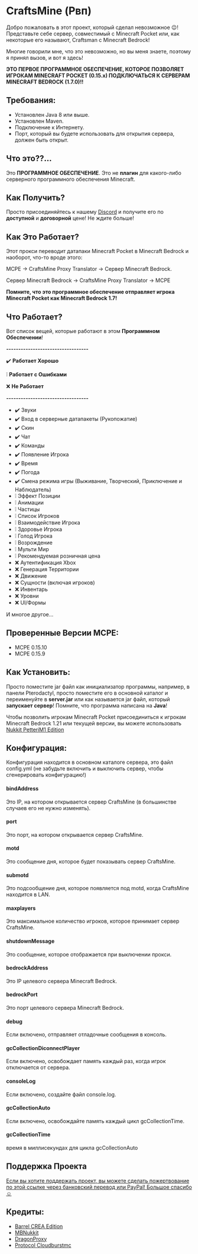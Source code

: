 # CraftsMine (Рвп)
Добро пожаловать в этот проект, который сделал невозможное 😉! Представьте себе сервер, совместимый с Minecraft Pocket или, как некоторые его называют, Craftsman с Minecraft Bedrock!

Многие говорили мне, что это невозможно, но вы меня знаете, поэтому я принял вызов, и вот я здесь!

**ЭТО ПЕРВОЕ ПРОГРАММНОЕ ОБЕСПЕЧЕНИЕ, КОТОРОЕ ПОЗВОЛЯЕТ ИГРОКАМ MINECRAFT POCKET (0.15.x) ПОДКЛЮЧАТЬСЯ К СЕРВЕРАМ MINECRAFT BEDROCK (1.7.0)!!**

## Требования:
- Установлен Java 8 или выше.
- Установлен Maven.
- Подключение к Интернету.
- Порт, который вы будете использовать для открытия сервера, должен быть открыт.

## Что это??...
Это **ПРОГРАММНОЕ ОБЕСПЕЧЕНИЕ**. Это не **плагин** для какого-либо серверного программного обеспечения Minecraft.

## Как Получить?
Просто присоединяйтесь к нашему [Discord](https://discord.com/invite/mrmHcwxXff) и получите его по **доступной** и **договорной** цене! Не ждите больше!

## Как Это Работает?
Этот прокси переводит датапаки Minecraft Pocket в Minecraft Bedrock и наоборот, что-то вроде этого:

MCPE -> CraftsMine Proxy Translator -> Сервер Minecraft Bedrock.

Сервер Minecraft Bedrock -> CraftsMine Proxy Translator -> MCPE

**Помните, что это программное обеспечение отправляет игрока Minecraft Pocket как Minecraft Bedrock 1.7!**

## Что Работает?
Вот список вещей, которые работают в этом **Программном Обеспечении**!

**----------------------------------**

✔️ **Работает Хорошо**

❕ **Работает с Ошибками**

❌ **Не Работает**

**----------------------------------**

  - ✔️ Звуки
  - ✔️ Вход в серверные датапакеты (Рукопожатие)
  - ✔️ Скин
  - ✔️ Чат
  - ✔️ Команды
  - ✔️ Появление Игрока
  - ✔️ Время
  - ✔️ Погода
  - ✔️ Смена режима игры (Выживание, Творческий, Приключение и Наблюдатель)
  - ❕ Эффект Позиции
  - ❕ Анимации
  - ❕ Частицы
  - ❕ Список Игроков
  - ❕ Взаимодействие Игрока
  - ❕ Здоровье Игрока
  - ❕ Голод Игрока
  - ❕ Возрождение
  - ❕ Мульти Мир
  - ❕ Рекомендуемая розничная цена
  - ❌ Аутентификация Xbox
  - ❌ Генерация Территории
  - ❌ Движение
  - ❌ Сущности (включая игроков)
  - ❌ Инвентарь
  - ❌ Уровни
  - ❌ UI/Формы

  И многое другое...

## Проверенные Версии MCPE:

 - MCPE 0.15.10
 - MCPE 0.15.9

## Как Установить:
Просто поместите jar файл как инициализатор программы, например, в панели Pterodactyl, просто поместите его в основной каталог и переименуйте в **server.jar** или как называется jar файл, который **запускает сервер**! Помните, что программа написана на **Java**!

Чтобы позволить игрокам Minecraft Pocket присоединиться к игрокам Minecraft Bedrock 1.21 или текущей версии, вы можете использовать [Nukkit PetteriM1 Edition](https://github.com/PetteriM1/NukkitPetteriM1Edition/)

## Конфигурация:
Конфигурация находится в основном каталоге сервера, это файл config.yml (не забудьте включить и выключить сервер, чтобы сгенерировать конфигурацию!)

#### bindAddress
Это IP, на котором открывается сервер CraftsMine (в большинстве случаев его не нужно изменять).

#### port
Это порт, на котором открывается сервер CraftsMine.

#### motd
Это сообщение дня, которое будет показывать сервер CraftsMine.

#### submotd
Это подсообщение дня, которое появляется под motd, когда CraftsMine находится в LAN.

#### maxplayers
Это максимальное количество игроков, которое принимает сервер CraftsMine.

#### shutdownMessage
Это сообщение, которое отображается при выключении прокси.

#### bedrockAddress
Это IP целевого сервера Minecraft Bedrock.

#### bedrockPort
Это порт целевого сервера Minecraft Bedrock.

#### debug
Если включено, отправляет отладочные сообщения в консоль.

#### gcCollectionDiconnectPlayer
Если включено, освобождает память каждый раз, когда игрок отключается от сервера.

#### consoleLog
Если включено, создайте файл console.log.

#### gcCollectionAuto
Если включено, освобождайте память каждый цикл gcCollectionTime.

#### gcCollectionTime
время в миллисекундах для цикла gcCollectionAuto

## Поддержка Проекта

[Если вы хотите поддержать проект, вы можете сделать пожертвование по этой ссылке через банковский перевод или PayPal!
Большое спасибо ☺️](https://creadoresgames.blogspot.com/p/donaciones.html)

## Кредиты:

  - [Barrel CREA Edition](https://github.com/Trollhunters501/Barrel-CREA-Edition/)
  - [MBNukkit](https://github.com/Trollhunters501/MBNukkit/)
  - [DragonProxy](https://github.com/robske110/DragonProxy/)
  - [Protocol Cloudburstmc](https://github.com/CloudburstMC/Protocol/)
